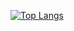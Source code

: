 
[![Top Langs](https://github-readme-stats.vercel.app/api/top-langs/?username=KushagraChauhan&layout=compact)](https://github.com/KushagraChauhan/KushagraChauhan)
